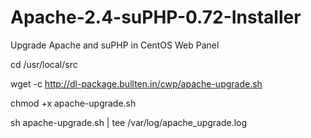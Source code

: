 # Apache-2.4-suPHP-0.72-Installer
Upgrade Apache and suPHP in CentOS Web Panel

cd /usr/local/src

wget -c http://dl-package.bullten.in/cwp/apache-upgrade.sh

chmod +x apache-upgrade.sh

sh apache-upgrade.sh | tee /var/log/apache_upgrade.log
